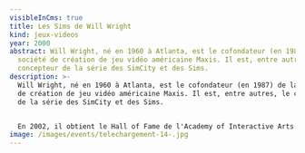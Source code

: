 ```yaml
---
visibleInCms: true
title: Les Sims de Will Wright
kind: jeux-videos
year: 2000
abstract: Will Wright, né en 1960 à Atlanta, est le cofondateur (en 1987) de la
  société de création de jeu vidéo américaine Maxis. Il est, entre autres, le
  concepteur de la série des SimCity et des Sims.
description: >-
  Will Wright, né en 1960 à Atlanta, est le cofondateur (en 1987) de la société
  de création de jeu vidéo américaine Maxis. Il est, entre autres, le concepteur
  de la série des SimCity et des Sims.


  En 2002, il obtient le Hall of Fame de l'Academy of Interactive Arts and Sciences qui récompense les meilleurs créateurs de jeu vidéo. En 2000, il crée la suite des Sims, devenu un important succès commercial. Ce sont Les Sims 2, qui sortent en septembre 2004, ainsi que des extensions un peu plus tard (Nuit de folie, Joyeux Noël, Academy, etc.).
image: /images/events/telechargement-14-.jpg
---
```

